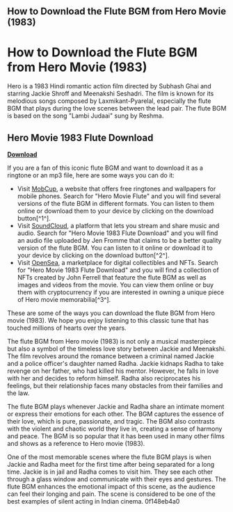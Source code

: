 ## How to Download the Flute BGM from Hero Movie (1983)

  
# How to Download the Flute BGM from Hero Movie (1983)
 
Hero is a 1983 Hindi romantic action film directed by Subhash Ghai and starring Jackie Shroff and Meenakshi Seshadri. The film is known for its melodious songs composed by Laxmikant-Pyarelal, especially the flute BGM that plays during the love scenes between the lead pair. The flute BGM is based on the song "Lambi Judaai" sung by Reshma.
 
## Hero Movie 1983 Flute Download


[**Download**](https://www.google.com/url?q=https%3A%2F%2Fssurll.com%2F2tKPuR&sa=D&sntz=1&usg=AOvVaw0JwDdomt3CH75nlNyS_ge5)

 
If you are a fan of this iconic flute BGM and want to download it as a ringtone or an mp3 file, here are some ways you can do it:
 
- Visit [MobCup](https://mobcup.net/ringtone/hero-movie-flute-mfflbixe), a website that offers free ringtones and wallpapers for mobile phones. Search for "Hero Movie Flute" and you will find several versions of the flute BGM in different formats. You can listen to them online or download them to your device by clicking on the download button[^1^].
- Visit [SoundCloud](https://soundcloud.com/jen-fromme/hero-movie-1983-flute-download-better), a platform that lets you stream and share music and audio. Search for "Hero Movie 1983 Flute Download" and you will find an audio file uploaded by Jen Fromme that claims to be a better quality version of the flute BGM. You can listen to it online or download it to your device by clicking on the download button[^2^].
- Visit [OpenSea](https://opensea.io/collection/hero-movie-1983-flute-download), a marketplace for digital collectibles and NFTs. Search for "Hero Movie 1983 Flute Download" and you will find a collection of NFTs created by John Ferrell that feature the flute BGM as well as images and videos from the movie. You can view them online or buy them with cryptocurrency if you are interested in owning a unique piece of Hero movie memorabilia[^3^].

These are some of the ways you can download the flute BGM from Hero movie (1983). We hope you enjoy listening to this classic tune that has touched millions of hearts over the years.
  
The flute BGM from Hero movie (1983) is not only a musical masterpiece but also a symbol of the timeless love story between Jackie and Meenakshi. The film revolves around the romance between a criminal named Jackie and a police officer's daughter named Radha. Jackie kidnaps Radha to take revenge on her father, who had killed his mentor. However, he falls in love with her and decides to reform himself. Radha also reciprocates his feelings, but their relationship faces many obstacles from their families and the law.
 
The flute BGM plays whenever Jackie and Radha share an intimate moment or express their emotions for each other. The BGM captures the essence of their love, which is pure, passionate, and tragic. The BGM also contrasts with the violent and chaotic world they live in, creating a sense of harmony and peace. The BGM is so popular that it has been used in many other films and shows as a reference to Hero movie (1983).
 
One of the most memorable scenes where the flute BGM plays is when Jackie and Radha meet for the first time after being separated for a long time. Jackie is in jail and Radha comes to visit him. They see each other through a glass window and communicate with their eyes and gestures. The flute BGM enhances the emotional impact of this scene, as the audience can feel their longing and pain. The scene is considered to be one of the best examples of silent acting in Indian cinema.
 0f148eb4a0

